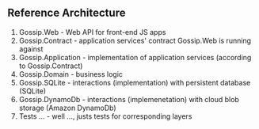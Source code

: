 Reference Architecture
---

1. Gossip.Web - Web API for front-end JS apps
1. Gossip.Contract - application services' contract Gossip.Web is running against
1. Gossip.Application - implementation of application services (according to Gossip.Contract)
1. Gossip.Domain - business logic
1. Gossip.SQLite - interactions (implementation) with persistent database (SQLite)
1. Gossip.DynamoDb - interactions (implemenetation) with cloud blob storage (Amazon DynamoDb)
1. Tests ... - well ..., justs tests for corresponding layers